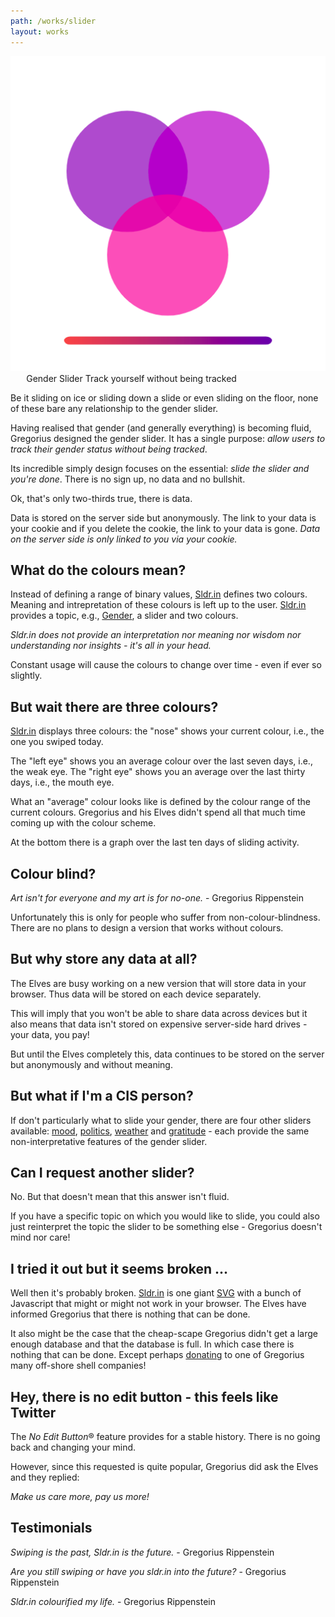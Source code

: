 ```yaml
---
path: /works/slider
layout: works
---
```


<div class="worksection">
<a href="https://gender.sldr.in">
<img src="/f/i/slider.png" class="works_image"/>
</a>

<div style="padding-left: 5%;">
<span class="work_name">Gender Slider</span>
<span class="work_slogan">Track yourself without being tracked</span>
</div>

</div>

Be it sliding on ice or sliding down a slide or even sliding on the floor, none of these bare any relationship to the gender slider.

Having realised that gender (and generally everything) is becoming fluid, Gregorius designed the gender slider. It has a single purpose: *allow users to track their gender status without being tracked*.

Its incredible simply design focuses on the essential: *slide the slider and you're done*. There is no sign up, no data and no bullshit.

Ok, that's only two-thirds true, there is data.

Data is stored on the server side but anonymously. The link to your data is your cookie and if you delete the cookie, the link to your data is gone. *Data on the server side is only linked to you via your cookie.*

## What do the colours mean?

Instead of defining a range of binary values,  [Sldr.in](https://sldr.in) defines two colours. Meaning and intrepretation of these colours is left up to the user. [Sldr.in](https://sldr.in) provides a topic, e.g., [Gender](https://gender.sldr.in), a slider and two colours.

*Sldr.in does not provide an interpretation nor meaning nor wisdom nor understanding nor insights - it's all in your head.*

Constant usage will cause the colours to change over time - even if ever so slightly.

## But wait there are three colours?

[Sldr.in](https://sldr.in/) displays three colours: the "nose" shows your current colour, i.e., the one you swiped today.

The "left eye" shows you an average colour over the last seven days, i.e., the weak eye. The "right eye" shows you an average over the last thirty days, i.e., the mouth eye.

What an "average" colour looks like is defined by the colour range of the current colours. Gregorius and his Elves didn't spend all that much time coming up with the colour scheme.

At the bottom there is a graph over the last ten days of sliding activity.

## Colour blind?

*Art isn't for everyone and my art is for no-one.* - Gregorius Rippenstein

Unfortunately this is only for people who suffer from non-colour-blindness. There are no plans to design a version that works without colours.

## But why store any data at all?

The Elves are busy working on a new version that will store data in your browser. Thus data will be stored on each device separately.

This will imply that you won't be able to share data across devices but it also means that data isn't stored on expensive server-side hard drives - your data, you pay!

But until the Elves completely this, data continues to be stored on the server but anonymously and without meaning.

## But what if I'm a CIS person?

If don't particularly what to slide your gender, there are four other sliders available: [mood](https://mood.sldr.in), [politics](https://politics.sldr.in), [weather](https://weather.sldr.in) and [gratitude](https://gratitude.sldr.in) - each provide the same non-interpretative features of the gender slider.

## Can I request another slider?

No. But that doesn't mean that this answer isn't fluid.

If you have a specific topic on which you would like to slide, you could also just reinterpret the topic the slider to be something else - Gregorius doesn't mind nor care!

## I tried it out but it seems broken ...

Well then it's probably broken. [Sldr.in](https://sldr.in) is one giant [SVG](https://en.wikipedia.org/wiki/Scalable_Vector_Graphics) with a bunch of Javascript that might or might not work in your browser. The Elves have informed Gregorius that there is nothing that can be done.

It also might be the case that the cheap-scape Gregorius didn't get a large enough database and that the database is full. In which case there is nothing that can be done. Except perhaps [donating](https://www.paypal.com/donate/?hosted_button_id=SXBPWPT59LHFS) to one of Gregorius many off-shore shell companies!

## Hey, there is no edit button - this feels like Twitter

The *No Edit Button*&#174; feature provides for a stable history. There is no going back and changing your mind.

However, since this requested is quite popular, Gregorius did ask the Elves and they replied:

*Make us care more, pay us more!*

## Testimonials

*Swiping is the past, Sldr.in is the future.* - Gregorius Rippenstein

*Are you still swiping or have you sldr.in into the future?* - Gregorius Rippenstein

*Sldr.in colourified my life.* - Gregorius Rippenstein
